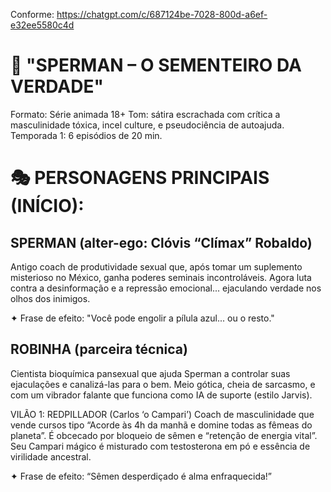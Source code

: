 Conforme: https://chatgpt.com/c/687124be-7028-800d-a6ef-e32ee5580c4d


# 🧬 "SPERMAN – O SEMENTEIRO DA VERDADE"
Formato: Série animada 18+
Tom: sátira escrachada com crítica a masculinidade tóxica, incel culture, e pseudociência de autoajuda.
Temporada 1: 6 episódios de 20 min.

# 🎭 PERSONAGENS PRINCIPAIS (INÍCIO):

## SPERMAN (alter-ego: Clóvis “Clímax” Robaldo)
Antigo coach de produtividade sexual que, após tomar um suplemento misterioso no México, ganha poderes seminais incontroláveis. Agora luta contra a desinformação e a repressão emocional... ejaculando verdade nos olhos dos inimigos.

✦ Frase de efeito:
"Você pode engolir a pílula azul... ou o resto."

## ROBINHA (parceira técnica)
Cientista bioquímica pansexual que ajuda Sperman a controlar suas ejaculações e canalizá-las para o bem. Meio gótica, cheia de sarcasmo, e com um vibrador falante que funciona como IA de suporte (estilo Jarvis).

VILÃO 1: REDPILLADOR (Carlos ‘o Campari’)
Coach de masculinidade que vende cursos tipo “Acorde às 4h da manhã e domine todas as fêmeas do planeta”. É obcecado por bloqueio de sêmen e “retenção de energia vital”. Seu Campari mágico é misturado com testosterona em pó e essência de virilidade ancestral.

✦ Frase de efeito:
“Sêmen desperdiçado é alma enfraquecida!”

